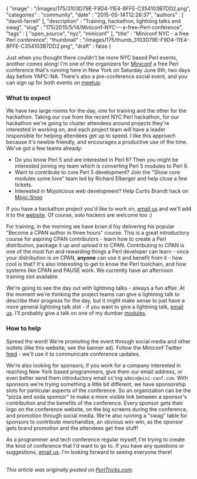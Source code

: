 {
   "image" : "/images/175/3103D79E-F9D4-11E4-8FFE-C354103B7DD2.png",
   "categories" : "community",
   "date" : "2015-05-14T12:26:37",
   "authors" : [
      "david-farrell"
   ],
   "description" : "Training, hackathon, lightning talks and swag",
   "slug" : "175/2015/5/14/Miniconf-NYC---a-free-Perl-conference",
   "tags" : [
      "open_source",
      "nyc",
      "miniconf"
   ],
   "title" : "Miniconf NYC - a free Perl conference",
   "thumbnail" : "/images/175/thumb_3103D79E-F9D4-11E4-8FFE-C354103B7DD2.png",
   "draft" : false
}


Just when you thought there couldn't be more NYC based Perl events, another comes along! I'm one of the organizers for [Miniconf](http://mini-conf.com) a free Perl conference that's running here in New York on Saturday June 6th, two days day before YAPC::NA. There's also a pre-conference social event, and you can sign up for both events on [meetup](http://www.meetup.com/The-New-York-Perl-Meetup-Group/http://www.meetup.com/The-New-York-Perl-Meetup-Group/).

### What to expect

We have two large rooms for the day, one for training and the other for the hackathon. Taking our cue from the recent NYC Perl hackathon, for our hackathon we're going to cluster attendees around projects they're interested in working on, and each project team will have a leader responsible for helping attendees get up to speed. I like this approach because it's newbie friendly, and encourages a productive use of the time. We've got a few teams already:

-   Do you know Perl 5 and are interested in Perl 6? Then you might be interested joining my team which is converting Perl 5 modules to Perl 6.
-   Want to contribute to core Perl 5 development? Join the "Show core modules some love" team led by Richard Elberger and help close a few tickets.
-   Interested in Mojolicious web development? Help Curtis Brandt hack on [Mojo::Snoo](https://github.com/aggrolite/Mojo-Snoo)

If you have a hackathon project you'd like to work on, [email us](mailto:admin@mini-conf.com) and we'll add it to the [website](http://mini-conf.com). Of course, solo hackers are welcome too :)

For training, in the morning we have brian d foy delivering his popular "Become a CPAN author in three hours" course. This is a great introductory course for aspiring CPAN contributors - learn how to create a Perl distribution, package it up and upload it to CPAN. Contributing to CPAN is one of the most fun and rewarding things a Perl developer can learn - once your distribution is on CPAN, **anyone** can use it and benefit from it - how cool is that? It's also interesting to get to know the Perl toolchain, and how systems like CPAN and PAUSE work. We currently have an afternoon training slot available.

We're going to see the day out with lightning talks - always a fun affair. At the moment we're thinking the project teams can give a lightning talk to describe their progress for the day, but it might make sense to just have a more general lightning talk slot - if you want to give a lightning talk, [email us](mailto:admin@mini-conf.com). I'll probably give a talk on one of my dumber [modules](https://metacpan.org/pod/Cache::Reddit).

### How to help

Spread the word! We're promoting the event through social media and other outlets (like this website, see the banner ad). Follow the Miniconf Twitter [feed]() - we'll use it to communicate conference updates.

We're also looking for sponsors, if you work for a company interested in reaching New York based programmers, give them our email address, or even better send them introductory email cc'ing `admin@mini-conf.com`. With sponsors we're trying something a little bit different, we have sponsorship slots for particular aspects of the conference. So an organization can be the "pizza and soda sponsor" to make a more visible link between a sponsor's contribution and the benefits of the conference. Every sponsor gets their logo on the conference website, on the big screens during the conference, and promotion through social media. We're also running a "swag" table for sponsors to contribute merchandise, an obvious win-win, as the sponsor gets brand promotion and the attendees get free stuff!

As a programmer and tech conference regular myself, I'm trying to create the kind of conference that I'd want to go to. If you have any questions or suggestions, [email us](mailto:admin@mini-conf.com). I'm looking forward to seeing everyone there!

\
*This article was originally posted on [PerlTricks.com](http://perltricks.com).*
